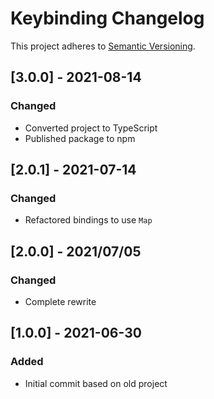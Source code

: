 # Keybinding Changelog

This project adheres to [Semantic Versioning](https://semver.org/spec/v2.0.0.html).

## [3.0.0] - 2021-08-14

### Changed

* Converted project to TypeScript
* Published package to npm

## [2.0.1] - 2021-07-14

### Changed

* Refactored bindings to use `Map`

## [2.0.0] - 2021/07/05

### Changed

* Complete rewrite

## [1.0.0] - 2021-06-30

### Added

* Initial commit based on old project
